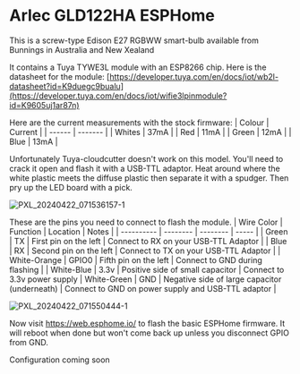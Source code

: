 # Arlec GLD122HA ESPHome

This is a screw-type Edison E27 RGBWW smart-bulb available from Bunnings in Australia and New Xealand

It contains a Tuya TYWE3L module with an ESP8266 chip. Here is the datasheet for the module:
[https://developer.tuya.com/en/docs/iot/wb2l-datasheet?id=K9duegc9bualu](https://developer.tuya.com/en/docs/iot/wifie3lpinmodule?id=K9605uj1ar87n)

Here are the current measurements with the stock firmware:
| Colour | Current |
| ------ | ------- |
| Whites | 37mA    |
| Red    | 11mA    |
| Green  | 12mA    |
| Blue   | 13mA    |

Unfortunately Tuya-cloudcutter doesn't work on this model. You'll need to crack it open and flash it with a USB-TTL adaptor. Heat around where the white plastic meets the diffuse plastic then separate it with a spudger. Then pry up the LED board with a pick.

![PXL_20240422_071536157-1](https://github.com/neilbags/arlec-grid-gld122ha-esphome/assets/2738833/b7d688bd-88a4-4afa-80d1-9ff4dcfe5be5)

These are the pins you need to connect to flash the module.
| Wire Color | Function | Location | Notes |
| ---------- | -------- | -------- | ----- |
| Green      | TX       | First pin on the left | Connect to RX on your USB-TTL Adaptor |
| Blue       | RX       | Second pin on the left | Connect to TX on your USB-TTL Adaptor |
| White-Orange | GPIO0 | Fifth pin on the left | Connect to GND during flashing |
| White-Blue | 3.3v | Positive side of small capacitor | Connect to 3.3v power supply
| White-Green | GND | Negative side of large capacitor (underneath) | Connect to GND on power supply and USB-TTL adaptor |

![PXL_20240422_071550444-1](https://github.com/neilbags/arlec-grid-gld122ha-esphome/assets/2738833/d880f516-508f-4248-b189-88b9ca64ca1a)

Now visit https://web.esphome.io/ to flash the basic ESPHome firmware. It will reboot when done but won't come back up unless you disconnect GPIO from GND.

Configuration coming soon
